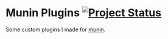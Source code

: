 # Munin Plugins [![Project Status](http://stillmaintained.com/vrillusions/munin-plugins.png)](http://stillmaintained.com/vrillusions/munin-plugins)

Some custom plugins I made for [munin](http://munin-monitoring.org/).
